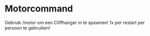 # Motorcommand
Gebruik /motor om een Cliffhanger in te spawnen! 1x per restart per persoon te gebruiken!
